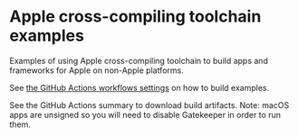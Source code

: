 # Apple cross-compiling toolchain examples
Examples of using Apple cross-compiling toolchain to build apps and frameworks for Apple on non-Apple platforms.

See [the GitHub Actions workflows settings](.github/workflows/build.yml) on how to build examples.

See the GitHub Actions summary to download build artifacts. Note: macOS apps are unsigned so you will need to disable Gatekeeper
in order to run them.
